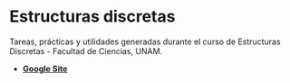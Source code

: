 # Estructuras discretas

Tareas, prácticas y utilidades generadas durante el curso de
Estructuras Discretas - Facultad de Ciencias, UNAM.

* **[Google Site](https://sites.google.com/a/ciencias.unam.mx/ediscretas191/)**
